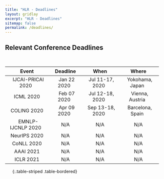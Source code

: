 ```yaml
---
title: "HLR - Deadlines"
layout: gridlay
excerpt: "HLR - Deadlines"
sitemap: false
permalink: /deadlines/
---
```



## Relevant Conference Deadlines

&nbsp;
&nbsp;

| Event  |  Deadline  | When  |  Where  |
|:-:|:-:|:-:|:-:|
| &nbsp; IJCAI-PRICAI 2020 &nbsp; | &nbsp; Jan 22 2020  &nbsp; | &nbsp;  Jul 11-17, 2020 &nbsp; | &nbsp; Yokohama, Japan &nbsp; |
| &nbsp; ICML 2020  &nbsp; | &nbsp;  Feb 07 2020   &nbsp; | &nbsp; Jul 12-18, 2020  &nbsp; | &nbsp;  Vienna, Austria &nbsp; |
| &nbsp; COLING 2020  &nbsp; | &nbsp;   Apr 09 2020   &nbsp; | &nbsp; Sep 13-18, 2020   &nbsp; | &nbsp;  Barcelona, Spain &nbsp; |
| &nbsp; EMNLP-IJCNLP 2020  &nbsp; | &nbsp; N/A  &nbsp; | &nbsp;  N/A   &nbsp; | &nbsp;  N/A &nbsp; |
| &nbsp; NeurIPS 2020   &nbsp; | &nbsp;  N/A   &nbsp; | &nbsp;  N/A   &nbsp; | &nbsp;  N/A &nbsp; |
| &nbsp; CoNLL 2020  &nbsp; | &nbsp;  N/A  &nbsp; | &nbsp;  N/A   &nbsp; | &nbsp;  N/A  &nbsp;|
| &nbsp; AAAI 2021  &nbsp; | &nbsp;  N/A   &nbsp; | &nbsp; N/A   &nbsp; | &nbsp;  N/A  &nbsp;|
| &nbsp; ICLR 2021  &nbsp; | &nbsp;  N/A   &nbsp; | &nbsp;  N/A   &nbsp; | &nbsp;  N/A &nbsp; |

&nbsp;
&nbsp;
&nbsp;
{:.table-striped .table-bordered}

